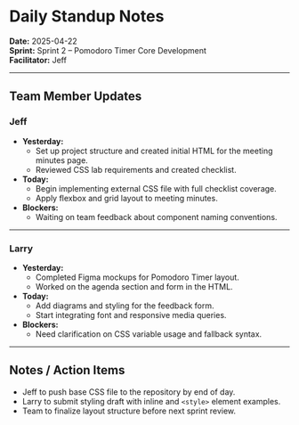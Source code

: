 # Daily Standup Notes

**Date:** 2025-04-22  
**Sprint:** Sprint 2 – Pomodoro Timer Core Development  
**Facilitator:** Jeff  

---

## Team Member Updates

### Jeff
- **Yesterday:**  
  - Set up project structure and created initial HTML for the meeting minutes page.
  - Reviewed CSS lab requirements and created checklist.
- **Today:**  
  - Begin implementing external CSS file with full checklist coverage.
  - Apply flexbox and grid layout to meeting minutes.
- **Blockers:**  
  - Waiting on team feedback about component naming conventions.

---

### Larry
- **Yesterday:**  
  - Completed Figma mockups for Pomodoro Timer layout.
  - Worked on the agenda section and form in the HTML.
- **Today:**  
  - Add diagrams and styling for the feedback form.
  - Start integrating font and responsive media queries.
- **Blockers:**  
  - Need clarification on CSS variable usage and fallback syntax.

---

## Notes / Action Items
- Jeff to push base CSS file to the repository by end of day.
- Larry to submit styling draft with inline and `<style>` element examples.
- Team to finalize layout structure before next sprint review.


